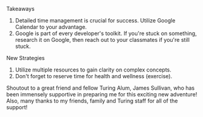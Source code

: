 Takeaways

1. Detailed time management is crucial for success. Utilize Google Calendar to your advantage.
2. Google is part of every developer's toolkit. If you're stuck on something, research it on Google, then reach out to your classmates if you're still stuck.

New Strategies

1. Utilize multiple resources to gain clarity on complex concepts.
2. Don't forget to reserve time for health and wellness (exercise).

Shoutout to a great friend and fellow Turing Alum, James Sullivan, who has been immensely supportive in preparing me for this exciting new adventure!
Also, many thanks to my friends, family and Turing staff for all of the support!
